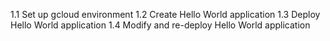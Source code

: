 1.1 Set up gcloud environment
1.2 Create Hello World application 
1.3 Deploy Hello World application 
1.4 Modify and re-deploy Hello World application

